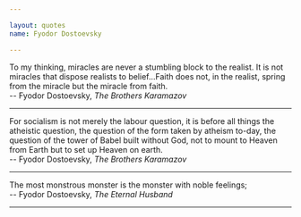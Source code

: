 ```yaml
---

layout: quotes 
name: Fyodor Dostoevsky

---
```


To my thinking, miracles are never a stumbling block to the realist. It is not miracles that dispose realists to belief...Faith does not, in the realist, spring from the miracle but the miracle from faith.  
-- Fyodor Dostoevsky, *The Brothers Karamazov* 

---

For socialism is not merely the labour question, it is before all things the atheistic question, the question of the form taken by atheism to-day, the question of the tower of Babel built without God, not to mount to Heaven from Earth but to set up Heaven on earth.  
-- Fyodor Dostoevsky, *The Brothers Karamazov* 

---

The most monstrous monster is the monster with noble feelings;<br>
-- Fyodor Dostoevsky, *The Eternal Husband* 

---
